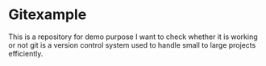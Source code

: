 # Gitexample
This is a repository for demo purpose
I want to check whether it is working or not
git is a version control system used to handle small to large projects efficiently.
